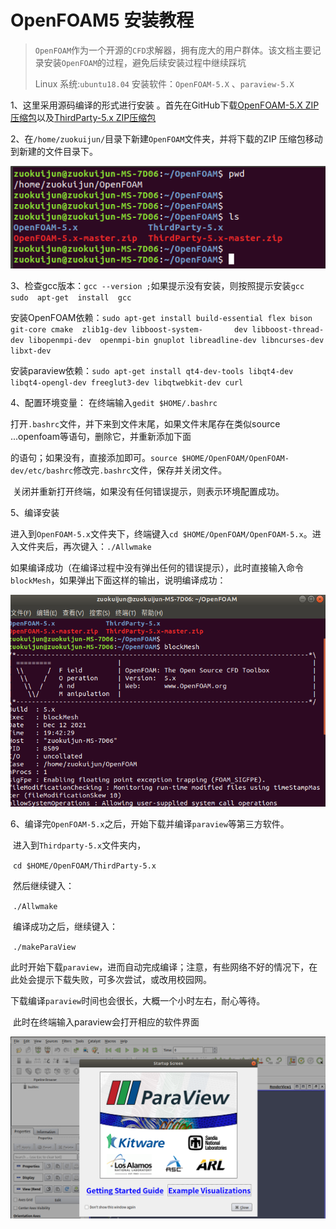 # OpenFOAM5 安装教程

> `OpenFOAM`作为一个开源的`CFD`求解器，拥有庞大的用户群体。该文档主要记录安装`OpenFOAM`的过程，避免后续安装过程中继续踩坑
>
> Linux 系统:`ubuntu18.04`   安装软件：`OpenFOAM-5.X` 、`paraview-5.X`

 1、这里采用源码编译的形式进行安装 。首先在GitHub下载[OpenFOAM-5.X ZIP压缩包](https://github.com/OpenFOAM/OpenFOAM-5.x)以及[ThirdParty-5.x ZIP压缩包](https://github.com/OpenFOAM/ThirdParty-5.x)

2、在`/home/zuokuijun/`目录下新建`OpenFOAM`文件夹，并将下载的ZIP 压缩包移动到新建的文件目录下。

<p align="center">
    <img src="./images/openfoam1.png">
</p>

3、检查gcc版本：`gcc --version ;`如果提示没有安装，则按照提示安装`gcc sudo  apt-get  install  gcc`

​	安装OpenFOAM依赖：`sudo apt-get install build-essential flex bison git-core cmake  zlib1g-dev libboost-system-		dev libboost-thread-dev libopenmpi-dev  openmpi-bin gnuplot libreadline-dev libncurses-dev libxt-dev`

​	安装paraview依赖：`sudo apt-get install qt4-dev-tools libqt4-dev libqt4-opengl-dev freeglut3-dev libqtwebkit-dev curl`

4、配置环境变量：	在终端输入`gedit $HOME/.bashrc`

​	打开`.bashrc`文件，并下来到文件末尾，如果文件末尾存在类似source ...openfoam等语句，删除它，并重新添加下面

​	的语句；如果没有，直接添加即可。`source $HOME/OpenFOAM/OpenFOAM-dev/etc/bashrc`修改完`.bashrc`文件，保存并关闭文件。

​	关闭并重新打开终端，如果没有任何错误提示，则表示环境配置成功。

5、编译安装

​	进入到`OpenFOAM-5.x`文件夹下，终端键入`cd $HOME/OpenFOAM/OpenFOAM-5.x`。进入文件夹后，再次键入：`./Allwmake`

​	如果编译成功（在编译过程中没有弹出任何的错误提示），此时直接输入命令`blockMesh`，如果弹出下面这样的输出，说明编译成功：

<p align="center">
    <img src="./images/openfoam2.png"/>
</p>

6、编译完`OpenFOAM-5.x`之后，开始下载并编译`paraview`等第三方软件。	

​	进入到`Thirdparty-5.x`文件夹内，

​	`cd $HOME/OpenFOAM/ThirdParty-5.x`

​	然后继续键入：

​	`./Allwmake`

​	编译成功之后，继续键入：

​	`./makeParaView`

​	此时开始下载`paraview`，进而自动完成编译；注意，有些网络不好的情况下，在此处会提示下载失败，可多次尝试，或改用校园网。

​	下载编译`paraview`时间也会很长，大概一个小时左右，耐心等待。

​	此时在终端输入paraview会打开相应的软件界面

<p align="center">
	<img src="./images/openfoam3.png"/>
</p>




















